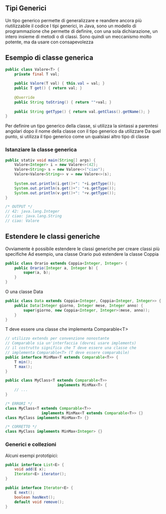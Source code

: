 ## Tipi Generici
Un tipo generico permette di generalizzare e reandere ancora più riutilizzabile il codice
I tipi generici, in Java, sono un modello di programmazione che permette di definire, con una sola dichiarazione, un intero insieme di metodi o di classi.
Sono quindi un meccanismo molto potente, ma da usare con consapevolezza

## Esempio di classe generica
```java
public class Valore<T> {
	private final T val;
	
	public Valore(T val) { this.val = val; }
	public T get() { return val; }
	
	@Override
	public String toString() { return ""+val; }
	
	public String getType() { return val.getClass().getName(); }
}
```

Per definire un tipo generico della classe, si utilizza la sintassi a parentesi angolari dopo il nome della classe con il tipo generico da utilizzare
Da quel punto, si utilizza il tipo generico come un qualsiasi altro tipo di classe

### Istanziare la classe generica
```java
public stativ void main(String[] args) {
	Valore<Integer> i = new Valore<>(42);
	Valore<String> s = new Valore<>("ciao");
	Valore<Valore<String>> v = new Valore<>(s);
	
	System.out.println(i.get()+": "+i.getType());
	System.out.println(s.get()+": "+s.getType());
	System.out.println(v.get()+": "+v.getType());
}

/* OUTPUT */
// 42: java.lang.Integer
// ciao: java.lang.String
// ciao: Valore
```


## Estendere le classi generiche
Ovviamente è possibile estendere le classi generiche
per creare classi più specifiche
Ad esempio, una classe Orario può estendere la classe Coppia

```java
public class Orario extends Coppia<Integer, Integer> {
	public Orario(Integer a, Integer b) {
		super(a, b);
	}
}
```

O una classe Data
```java
public class Data extends Coppia<Integer, Coppia<Integer, Integer>> {
	public Data(Integer giorno, Integer mese, Integer anno) {
		super(giorno, new Coppia<Integer, Integer>(mese, anno));
	}
}
```


T deve essere una classe che implementa Comparable\<T>
```java
// utilizzo extends per convenzione nonostante
// Comparable sia un'interfaccia (dovrei usare implements)
// il costrutto significa che T deve essere una classe che
// implementa Comparable<T> (T deve essere comparabile)
public interface MinMax<T extends Comparable<T>> {
	T min();
	T max();
}

public class MyClass<T extends Comparable<T>>
					   implements MinMax<T> {
	// ...
}

/* ERRORI */
class MyClass<T extends Comparable<T>>
				implements MinMax<T extends Comparable<T>> {}
class MyClass implements MinMax<T> {}

/* CORRETTO */
class MyClass implements MinMax<Integer> {}
```

### Generici e collezioni
Alcuni esempi prototipici:
```java
public interface List<E> {
	void add(E x);
	Iterator<E> iterator();
}

public interface Iterator<E> {
	E next();
	boolean hasNext();
	default void remove();
}
```

